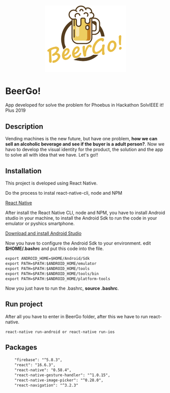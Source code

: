 <p align="center">
  <img src="./src/images/BeerGo!.png" width=256 title="BeerGo!">
</p>

# BeerGo!
App developed for solve the problem for Phoebus in Hackathon SolvIEEE it! Plus 2019

## Description

Vending machines is the new future, but have one problem, **how we can sell an alcoholic beverage and see if the buyer is a adult person?**. Now we havo to develop the visual identity for the product, the solution and the app to solve all with idea that we have. Let's go!!

## Installation

This project is dveloped using React Native.

Do the process to instal react-native-cli, node and NPM

[React Native](https://facebook.github.io/react-native/docs/getting-started)


After install the React Native CLI, node and NPM, you have to install Android studio in your machine, to install the Android Sdk to run the code in your emulator or pyshics smartphone.

[Download and install Android Studio](https://developer.android.com/studio/)

Now you have to configure the Android Sdk to your environment. edit **$HOME/.bashrc** and put this code into the file.

```
export ANDROID_HOME=$HOME/Android/Sdk
export PATH=$PATH:$ANDROID_HOME/emulator
export PATH=$PATH:$ANDROID_HOME/tools
export PATH=$PATH:$ANDROID_HOME/tools/bin
export PATH=$PATH:$ANDROID_HOME/platform-tools
```

Now you just have to run the .bashrc, **source .bashrc**.

## Run project

After all you have to enter in BeerGo folder, after this we have to run react-native.

```
react-native run-android or react-native run-ios
```

## Packages

```
    "firebase": "^5.8.3",
    "react": "16.6.3",
    "react-native": "0.58.4",
    "react-native-gesture-handler": "^1.0.15",
    "react-native-image-picker": "^0.28.0",
    "react-navigation": "^3.2.3"
```
